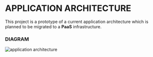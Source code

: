 APPLICATION ARCHITECTURE
===================
This project is a prototype of a current application architecture which is planned to be migrated to a **PaaS** infrastructure.

### DIAGRAM

![application architecture](http://i.imgur.com/zwhe536.png)